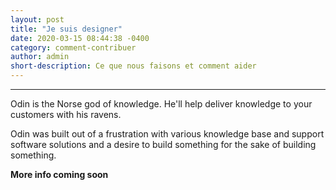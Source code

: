 ```yaml
---
layout: post
title: "Je suis designer"
date: 2020-03-15 08:44:38 -0400
category: comment-contribuer
author: admin
short-description: Ce que nous faisons et comment aider
---
```


-----

Odin is the Norse god of knowledge. He'll help deliver knowledge to your customers with his ravens.

Odin was built out of a frustration with various knowledge base and support software solutions and a desire to build something for the sake of building something.

**More info coming soon**


